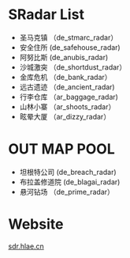 # SRadar List

- 圣马克镇 （de_stmarc_radar）
- 安全住所 (de_safehouse_radar)
- 阿努比斯  (de_anubis_radar)
- 沙城激突 （de_shortdust_radar）
- 金库危机 （de_bank_radar）
- 远古遗迹 （de_ancient_radar)
- 行李仓库 （ar_baggage_radar)
- 山林小寨 （ar_shoots_radar）
- 眩晕大厦 （ar_dizzy_radar）

# OUT MAP POOL 

- 坦根特公司 (de_breach_radar)
- 布拉盖修道院 (de_blagai_radar)
- 悬河钻场 （de_prime_radar）

# Website
[sdr.hlae.cn](https://sdr.hlae.cn)
